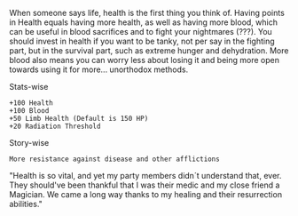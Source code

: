 When someone says life, health is the first thing you think of. Having points in Health equals having more health, as well as having more blood, which can be useful in blood sacrifices and to fight your nightmares (???). You should invest in health if you want to be tanky, not per say in the fighting part, but in the survival part, such as extreme hunger and dehydration. More blood also means you can worry less about losing it and being more open towards using it for more... unorthodox methods.

Stats-wise
	
	+100 Health
	+100 Blood
	+50 Limb Health (Default is 150 HP)
	+20 Radiation Threshold
Story-wise 
	
	More resistance against disease and other afflictions


"Health is so vital, and yet my party members didn´t understand that, ever. They should've been thankful that I was their medic and my close friend a Magician. We came a long way thanks to my healing and their resurrection abilities."